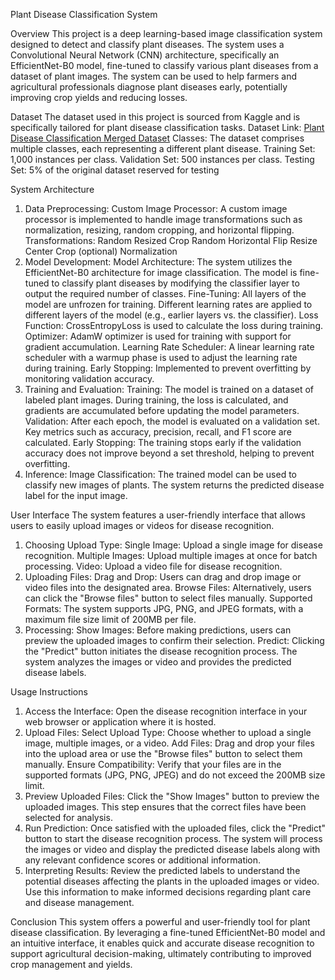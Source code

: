 Plant Disease Classification System

Overview
This project is a deep learning-based image classification system designed to detect and classify plant diseases. The system uses a Convolutional Neural Network (CNN) architecture, specifically an EfficientNet-B0 model, fine-tuned to classify various plant diseases from a dataset of plant images. The system can be used to help farmers and agricultural professionals diagnose plant diseases early, potentially improving crop yields and reducing losses.

Dataset
The dataset used in this project is sourced from Kaggle and is specifically tailored for plant disease classification tasks.
Dataset Link: [Plant Disease Classification Merged Dataset](https://www.kaggle.com/datasets/alinedobrovsky/plant-disease-classification-merged-dataset/data)
Classes: The dataset comprises multiple classes, each representing a different plant disease.
Training Set: 1,000 instances per class.
Validation Set: 500 instances per class.
Testing Set: 5% of the original dataset reserved for testing

System Architecture
1. Data Preprocessing:
    Custom Image Processor: A custom image processor is implemented to handle image transformations such as normalization, resizing, random cropping, and horizontal flipping.
    Transformations:
        Random Resized Crop
        Random Horizontal Flip
        Resize
        Center Crop (optional)
        Normalization
2. Model Development:
    Model Architecture: The system utilizes the EfficientNet-B0 architecture for image classification. The model is fine-tuned to classify plant diseases by modifying the classifier layer to output the required number of classes.
    Fine-Tuning:
        All layers of the model are unfrozen for training.
        Different learning rates are applied to different layers of the model (e.g., earlier layers vs. the classifier).
    Loss Function: CrossEntropyLoss is used to calculate the loss during training.
    Optimizer: AdamW optimizer is used for training with support for gradient accumulation.
    Learning Rate Scheduler: A linear learning rate scheduler with a warmup phase is used to adjust the learning rate during training.
    Early Stopping: Implemented to prevent overfitting by monitoring validation accuracy.
3. Training and Evaluation:
    Training: The model is trained on a dataset of labeled plant images. During training, the loss is calculated, and gradients are accumulated before updating the model parameters.
    Validation: After each epoch, the model is evaluated on a validation set. Key metrics such as accuracy, precision, recall, and F1 score are calculated.
    Early Stopping: The training stops early if the validation accuracy does not improve beyond a set threshold, helping to prevent overfitting.
4. Inference:
    Image Classification: The trained model can be used to classify new images of plants. The system returns the predicted disease label for the input image.


User Interface
    The system features a user-friendly interface that allows users to easily upload images or videos for disease recognition.
1. Choosing Upload Type:
    Single Image: Upload a single image for disease recognition.
    Multiple Images: Upload multiple images at once for batch processing.
    Video: Upload a video file for disease recognition.
2. Uploading Files:
    Drag and Drop: Users can drag and drop image or video files into the designated area.
    Browse Files: Alternatively, users can click the "Browse files" button to select files manually.
    Supported Formats: The system supports JPG, PNG, and JPEG formats, with a maximum file size limit of 200MB per file.
3. Processing:
    Show Images: Before making predictions, users can preview the uploaded images to confirm their selection.
    Predict: Clicking the "Predict" button initiates the disease recognition process. The system analyzes the images or video and provides the predicted disease labels.

Usage Instructions
1. Access the Interface:
    Open the disease recognition interface in your web browser or application where it is hosted.
2. Upload Files:
    Select Upload Type: Choose whether to upload a single image, multiple images, or a video.
    Add Files: Drag and drop your files into the upload area or use the "Browse files" button to select them manually.
    Ensure Compatibility: Verify that your files are in the supported formats (JPG, PNG, JPEG) and do not exceed the 200MB size limit.
3. Preview Uploaded Files:
    Click the "Show Images" button to preview the uploaded images. This step ensures that the correct files have been selected for analysis.
4. Run Prediction:
    Once satisfied with the uploaded files, click the "Predict" button to start the disease recognition process.
    The system will process the images or video and display the predicted disease labels along with any relevant confidence scores or additional information.
5. Interpreting Results:
    Review the predicted labels to understand the potential diseases affecting the plants in the uploaded images or video.
    Use this information to make informed decisions regarding plant care and disease management.

Conclusion
This system offers a powerful and user-friendly tool for plant disease classification. By leveraging a fine-tuned EfficientNet-B0 model and an intuitive interface, it enables quick and accurate disease recognition to support agricultural decision-making, ultimately contributing to improved crop management and yields.
